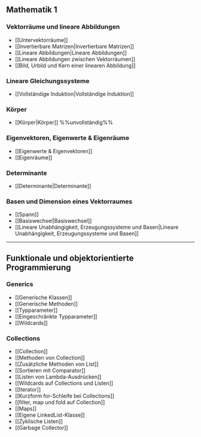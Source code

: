 ## Mathematik 1
### Vektorräume und lineare Abbildungen
- [[Untervektorräume]]
- [[Invertierbare Matrizen|Invertierbare Matrizen]]
- [[Lineare Abbildungen|Lineare Abbildungen]]
- [[Lineare Abbildungen zwischen Vektorräumen]]
- [[Bild, Urbild und Kern einer linearen Abbildung]]
### Lineare Gleichungssysteme
- [[Vollständige Induktion|Vollständige Induktion]]
### Körper
- [[Körper|Körper]] %%unvollständig%%
### Eigenvektoren, Eigenwerte & Eigenräume
- [[Eigenwerte & Eigenvektoren]]
- [[Eigenräume]]
### Determinante
- [[Determinante|Determinante]]
### Basen und Dimension eines Vektorraumes
- [[Spann]]
- [[Basiswechsel|Basiswechsel]]
- [[Lineare Unabhängigkeit, Erzeugungssysteme und Basen|Lineare Unabhängigkeit, Erzeugungssysteme und Basen]]
---
## Funktionale und objektorientierte Programmierung
### Generics
- [[Generische Klassen]]
- [[Generische Methoden]]
- [[Typparameter]]
- [[Eingeschränkte Typparameter]]
- [[Wildcards]]
### Collections
- [[Collection]]
- [[Methoden von Collection]]
- [[Zusätzliche Methoden von List]]
- [[Sortieren mit Comparator]]
- [[Listen von Lambda-Ausdrücken]]
- [[Wildcards auf Collections und Listen]]
- [[Iterator]]
- [[Kurzform for-Schleife bei Collections]]
- [[filter, map und fold auf Collection]]
- [[Maps]]
- [[Eigene LinkedList-Klasse]]
- [[Zyklische Listen]]
- [[Garbage Collector]]